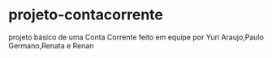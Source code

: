 # projeto-contacorrente
projeto básico de uma Conta Corrente feito em equipe por Yuri Araujo,Paulo Germano,Renata e Renan
